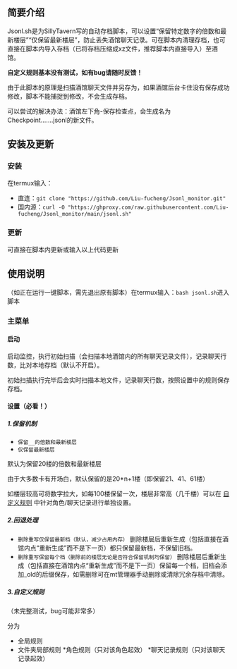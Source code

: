 ## 简要介绍

Jsonl.sh是为SillyTavern写的自动存档脚本，可以设置“保留特定数字的倍数和最新楼层”“仅保留最新楼层”，防止丢失酒馆聊天记录。可在脚本内清理存档，也可直接在脚本内导入存档（已将存档压缩成xz文件，推荐脚本内直接导入）至酒馆。

**自定义规则基本没有测试，如有bug请随时反馈！**

由于此脚本的原理是扫描酒馆聊天文件并另存为，如果酒馆后台卡住没有保存成功修改，脚本不能捕捉到修改，不会生成存档。

可以尝试的解决办法：酒馆左下角-保存检查点，会生成名为Checkpoint…….jsonl的新文件。

## 安装及更新

### 安装

在termux输入：

* 直连：`git clone "https://github.com/Liu-fucheng/Jsonl_monitor.git"`
* 国内源：`curl -O "https://ghproxy.com/raw.githubusercontent.com/Liu-fucheng/Jsonl_monitor/main/jsonl.sh"`

### 更新

可直接在脚本内更新或输入以上代码更新

## 使用说明

（如正在运行一键脚本，需先退出原有脚本）在termux输入：`bash jsonl.sh`进入脚本

### 主菜单

#### 启动

启动监控，执行初始扫描（会扫描本地酒馆内的所有聊天记录文件），记录聊天行数，比对本地存档（默认不开启）。

初始扫描执行完毕后会实时扫描本地文件，记录聊天行数，按照设置中的规则保存存档。

#### 设置（必看！）

##### 1.保留机制

* `保留__的倍数和最新楼层`
* `仅保留最新楼层`
  
默认为保留20楼的倍数和最新楼层

由于大多数卡有开场白，默认保留的是20*n+1楼（即保留21、41、61楼）

如楼层较高可将数字拉大，如每100楼保留一次，楼层非常高（几千楼）可以在
[自定义规则](#自定义规则)
中针对角色/聊天记录进行单独设置。

##### 2.回退处理

* `删除重写仅保留最新档（默认，减少占用内存）`
  删除楼层后重新生成（包括直接在酒馆内点“重新生成”而不是下一页）都只保留最新档，不保留旧档。
* `删除重写保留每个档（删除前的楼层无论是否符合保留机制均保留）`
  删除楼层后重新生成（包括直接在酒馆内点“重新生成”而不是下一页）保留每一个档，旧档会添加_old的后缀保存，如需删除可在mt管理器手动删除或清除冗余存档中清除。

##### 3.自定义规则
（未完整测试，bug可能非常多）

分为
* 全局规则
* 文件夹局部规则
  *角色规则（只对该角色起效）
  *聊天记录规则（只对该聊天记录起效）
